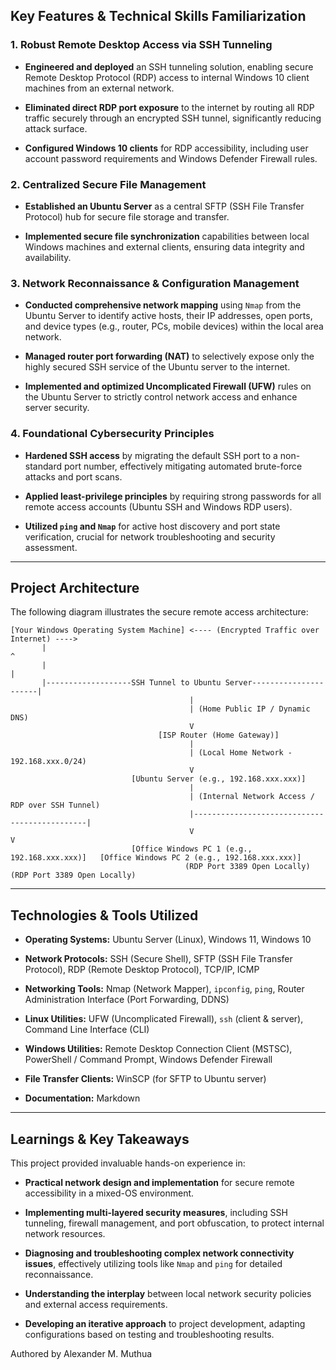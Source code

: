 ## Key Features & Technical Skills Familiarization

### 1. Robust Remote Desktop Access via SSH Tunneling

- **Engineered and deployed** an SSH tunneling solution, enabling secure Remote Desktop Protocol (RDP) access to internal Windows 10 client machines from an external network.
    
- **Eliminated direct RDP port exposure** to the internet by routing all RDP traffic securely through an encrypted SSH tunnel, significantly reducing attack surface.
    
- **Configured Windows 10 clients** for RDP accessibility, including user account password requirements and Windows Defender Firewall rules.
    

### 2. Centralized Secure File Management

- **Established an Ubuntu Server** as a central SFTP (SSH File Transfer Protocol) hub for secure file storage and transfer.
    
- **Implemented secure file synchronization** capabilities between local Windows machines and external clients, ensuring data integrity and availability.
    

### 3. Network Reconnaissance & Configuration Management

- **Conducted comprehensive network mapping** using `Nmap` from the Ubuntu Server to identify active hosts, their IP addresses, open ports, and device types (e.g., router, PCs, mobile devices) within the local area network.
    
- **Managed router port forwarding (NAT)** to selectively expose only the highly secured SSH service of the Ubuntu server to the internet.
    
- **Implemented and optimized Uncomplicated Firewall (UFW)** rules on the Ubuntu Server to strictly control network access and enhance server security.

### 4. Foundational Cybersecurity Principles

- **Hardened SSH access** by migrating the default SSH port to a non-standard port number, effectively mitigating automated brute-force attacks and port scans.
    
- **Applied least-privilege principles** by requiring strong passwords for all remote access accounts (Ubuntu SSH and Windows RDP users).
    
- **Utilized `ping` and `Nmap`** for active host discovery and port state verification, crucial for network troubleshooting and security assessment.
    

---

## Project Architecture

The following diagram illustrates the secure remote access architecture:

```
[Your Windows Operating System Machine] <---- (Encrypted Traffic over Internet) ---->
       |                                                                    ^
       |                                                                    |
       |-------------------SSH Tunnel to Ubuntu Server----------------------|
                                        |
                                        | (Home Public IP / Dynamic DNS)
                                        V
                                 [ISP Router (Home Gateway)]
                                        |
                                        | (Local Home Network - 192.168.xxx.0/24)
                                        V
                           [Ubuntu Server (e.g., 192.168.xxx.xxx)]
                                        |
                                        | (Internal Network Access / RDP over SSH Tunnel)
                                        |----------------------------------------------|
                                        V                                              V
                           [Office Windows PC 1 (e.g., 192.168.xxx.xxx)]   [Office Windows PC 2 (e.g., 192.168.xxx.xxx)]
                                       (RDP Port 3389 Open Locally)        (RDP Port 3389 Open Locally)
```

---

## Technologies & Tools Utilized

- **Operating Systems:** Ubuntu Server (Linux), Windows 11, Windows 10
    
- **Network Protocols:** SSH (Secure Shell), SFTP (SSH File Transfer Protocol), RDP (Remote Desktop Protocol), TCP/IP, ICMP
    
- **Networking Tools:** Nmap (Network Mapper), `ipconfig`, `ping`, Router Administration Interface (Port Forwarding, DDNS)
    
- **Linux Utilities:** UFW (Uncomplicated Firewall), `ssh` (client & server), Command Line Interface (CLI)
    
- **Windows Utilities:** Remote Desktop Connection Client (MSTSC), PowerShell / Command Prompt, Windows Defender Firewall
    
- **File Transfer Clients:** WinSCP (for SFTP to Ubuntu server)
    
- **Documentation:** Markdown
    

---

## Learnings & Key Takeaways

This project provided invaluable hands-on experience in:

- **Practical network design and implementation** for secure remote accessibility in a mixed-OS environment.
    
- **Implementing multi-layered security measures**, including SSH tunneling, firewall management, and port obfuscation, to protect internal network resources.
    
- **Diagnosing and troubleshooting complex network connectivity issues**, effectively utilizing tools like `Nmap` and `ping` for detailed reconnaissance.
    
- **Understanding the interplay** between local network security policies and external access requirements.
    
- **Developing an iterative approach** to project development, adapting configurations based on testing and troubleshooting results.


Authored by Alexander M. Muthua

